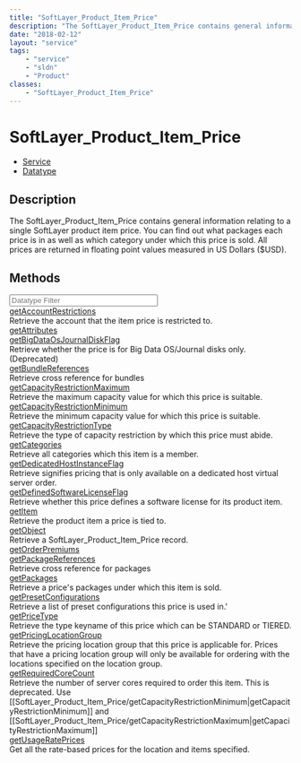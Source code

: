 ```yaml
---
title: "SoftLayer_Product_Item_Price"
description: "The SoftLayer_Product_Item_Price contains general information relating to a single SoftLayer product item price. You can... "
date: "2018-02-12"
layout: "service"
tags:
    - "service"
    - "sldn"
    - "Product"
classes:
    - "SoftLayer_Product_Item_Price"
---
```

# SoftLayer_Product_Item_Price
<div id='service-datatype'>
    <ul id='sldn-reference-tabs'>
    <li id='service'> <a href='/reference/services/SoftLayer_Product_Item_Price' >Service</a></li>    <li id='datatype'> <a href='/reference/datatypes/SoftLayer_Product_Item_Price' >Datatype</a></li>
    </ul>
</div>

## Description
The SoftLayer_Product_Item_Price contains general information relating to a single SoftLayer product item price. You can find out what packages each price is in as well as which category under which this price is sold. All prices are returned in floating point values measured in US Dollars ($USD). 
        
        
<div id="properties" class="content">
    <h2>Methods</h2>
    <div class="view-filters">
        <div class="clearfix">
            <div class="search-input-box">
                <input placeholder="Datatype Filter" onkeyup="titleSearch(inputId='edit-combine', divId='method-div', elementClass='method-row')" 
                    type="text" id="edit-combine" value="" size="30" maxlength="128" class="form-text">
            </div>
        </div>
    </div>
    <div id="method-div">
            <div class="method-row">
                        <span class='view-field-title'><a href='/reference/services/SoftLayer_Product_Item_Price/getAccountRestrictions'> getAccountRestrictions</a> </span>
            <div class='views-field-body'>Retrieve the account that the item price is restricted to.</div>
        </div>
            <div class="method-row">
                        <span class='view-field-title'><a href='/reference/services/SoftLayer_Product_Item_Price/getAttributes'> getAttributes</a> </span>
            <div class='views-field-body'></div>
        </div>
            <div class="method-row">
                        <span class='view-field-title'><a href='/reference/services/SoftLayer_Product_Item_Price/getBigDataOsJournalDiskFlag'> getBigDataOsJournalDiskFlag</a> </span>
            <div class='views-field-body'>Retrieve whether the price is for Big Data OS/Journal disks only. (Deprecated)</div>
        </div>
            <div class="method-row">
                        <span class='view-field-title'><a href='/reference/services/SoftLayer_Product_Item_Price/getBundleReferences'> getBundleReferences</a> </span>
            <div class='views-field-body'>Retrieve cross reference for bundles</div>
        </div>
            <div class="method-row">
                        <span class='view-field-title'><a href='/reference/services/SoftLayer_Product_Item_Price/getCapacityRestrictionMaximum'> getCapacityRestrictionMaximum</a> </span>
            <div class='views-field-body'>Retrieve the maximum capacity value for which this price is suitable.</div>
        </div>
            <div class="method-row">
                        <span class='view-field-title'><a href='/reference/services/SoftLayer_Product_Item_Price/getCapacityRestrictionMinimum'> getCapacityRestrictionMinimum</a> </span>
            <div class='views-field-body'>Retrieve the minimum capacity value for which this price is suitable.</div>
        </div>
            <div class="method-row">
                        <span class='view-field-title'><a href='/reference/services/SoftLayer_Product_Item_Price/getCapacityRestrictionType'> getCapacityRestrictionType</a> </span>
            <div class='views-field-body'>Retrieve the type of capacity restriction by which this price must abide.</div>
        </div>
            <div class="method-row">
                        <span class='view-field-title'><a href='/reference/services/SoftLayer_Product_Item_Price/getCategories'> getCategories</a> </span>
            <div class='views-field-body'>Retrieve all categories which this item is a member.</div>
        </div>
            <div class="method-row">
                        <span class='view-field-title'><a href='/reference/services/SoftLayer_Product_Item_Price/getDedicatedHostInstanceFlag'> getDedicatedHostInstanceFlag</a> </span>
            <div class='views-field-body'>Retrieve signifies pricing that is only available on a dedicated host virtual server order.</div>
        </div>
            <div class="method-row">
                        <span class='view-field-title'><a href='/reference/services/SoftLayer_Product_Item_Price/getDefinedSoftwareLicenseFlag'> getDefinedSoftwareLicenseFlag</a> </span>
            <div class='views-field-body'>Retrieve whether this price defines a software license for its product item.</div>
        </div>
            <div class="method-row">
                        <span class='view-field-title'><a href='/reference/services/SoftLayer_Product_Item_Price/getItem'> getItem</a> </span>
            <div class='views-field-body'>Retrieve the product item a price is tied to.</div>
        </div>
            <div class="method-row">
                        <span class='view-field-title'><a href='/reference/services/SoftLayer_Product_Item_Price/getObject'> getObject</a> </span>
            <div class='views-field-body'>Retrieve a SoftLayer_Product_Item_Price record.</div>
        </div>
            <div class="method-row">
                        <span class='view-field-title'><a href='/reference/services/SoftLayer_Product_Item_Price/getOrderPremiums'> getOrderPremiums</a> </span>
            <div class='views-field-body'></div>
        </div>
            <div class="method-row">
                        <span class='view-field-title'><a href='/reference/services/SoftLayer_Product_Item_Price/getPackageReferences'> getPackageReferences</a> </span>
            <div class='views-field-body'>Retrieve cross reference for packages</div>
        </div>
            <div class="method-row">
                        <span class='view-field-title'><a href='/reference/services/SoftLayer_Product_Item_Price/getPackages'> getPackages</a> </span>
            <div class='views-field-body'>Retrieve a price's packages under which this item is sold.</div>
        </div>
            <div class="method-row">
                        <span class='view-field-title'><a href='/reference/services/SoftLayer_Product_Item_Price/getPresetConfigurations'> getPresetConfigurations</a> </span>
            <div class='views-field-body'>Retrieve a list of preset configurations this price is used in.'</div>
        </div>
            <div class="method-row">
                        <span class='view-field-title'><a href='/reference/services/SoftLayer_Product_Item_Price/getPriceType'> getPriceType</a> </span>
            <div class='views-field-body'>Retrieve the type keyname of this price which can be STANDARD or TIERED.</div>
        </div>
            <div class="method-row">
                        <span class='view-field-title'><a href='/reference/services/SoftLayer_Product_Item_Price/getPricingLocationGroup'> getPricingLocationGroup</a> </span>
            <div class='views-field-body'>Retrieve the pricing location group that this price is applicable for. Prices that have a pricing location group will only be available for ordering with the locations specified on the location group.</div>
        </div>
            <div class="method-row">
                        <span class='view-field-title'><a href='/reference/services/SoftLayer_Product_Item_Price/getRequiredCoreCount'> getRequiredCoreCount</a> </span>
            <div class='views-field-body'>Retrieve the number of server cores required to order this item. This is deprecated. Use [[SoftLayer_Product_Item_Price/getCapacityRestrictionMinimum|getCapacityRestrictionMinimum]] and [[SoftLayer_Product_Item_Price/getCapacityRestrictionMaximum|getCapacityRestrictionMaximum]]</div>
        </div>
            <div class="method-row">
                        <span class='view-field-title'><a href='/reference/services/SoftLayer_Product_Item_Price/getUsageRatePrices'> getUsageRatePrices</a> </span>
            <div class='views-field-body'>Get all the rate-based prices for the location and items specified. </div>
        </div>
        </div>
</div>

